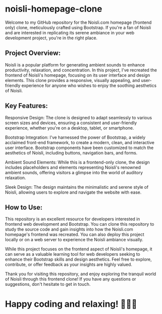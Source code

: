 # noisli-homepage-clone

Welcome to my GitHub repository for the Noisli.com homepage (frontend only) clone, meticulously crafted using Bootstrap. If you're a fan of Noisli and are interested in replicating its serene ambiance in your web development project, you're in the right place.

<h2>Project Overview:</h2>

Noisli is a popular platform for generating ambient sounds to enhance productivity, relaxation, and concentration. In this project, I've recreated the frontend of Noisli's homepage, focusing on its user interface and design elements. This clone provides a responsive, visually appealing, and user-friendly experience for anyone who wishes to enjoy the soothing aesthetics of Noisli.

<h2>Key Features:</h2>

Responsive Design: The clone is designed to adapt seamlessly to various screen sizes and devices, ensuring a consistent and user-friendly experience, whether you're on a desktop, tablet, or smartphone.

Bootstrap Integration: I've harnessed the power of Bootstrap, a widely acclaimed front-end framework, to create a modern, clean, and interactive user interface. Bootstrap components have been customized to match the aesthetics of Noisli, including buttons, navigation bars, and forms.

Ambient Sound Elements: While this is a frontend-only clone, the design includes placeholders and elements representing Noisli's renowned ambient sounds, offering visitors a glimpse into the world of auditory relaxation.

Sleek Design: The design maintains the minimalistic and serene style of Noisli, allowing users to explore and navigate the website with ease.

<h2>How to Use:</h2>

This repository is an excellent resource for developers interested in frontend web development and Bootstrap. You can clone this repository to study the source code and gain insights into how the Noisli.com homepage's frontend was recreated. You can also deploy this project locally or on a web server to experience the Noisli ambiance visually.

While this project focuses on the frontend aspect of Noisli's homepage, it can serve as a valuable learning tool for web developers seeking to enhance their Bootstrap skills and design aesthetics. Feel free to explore, contribute, or offer feedback as your insights are highly valued.

Thank you for visiting this repository, and enjoy exploring the tranquil world of Noisli through this frontend clone! If you have any questions or suggestions, don't hesitate to get in touch.

<h1>Happy coding and relaxing! 🌿🎵😌</h1>
